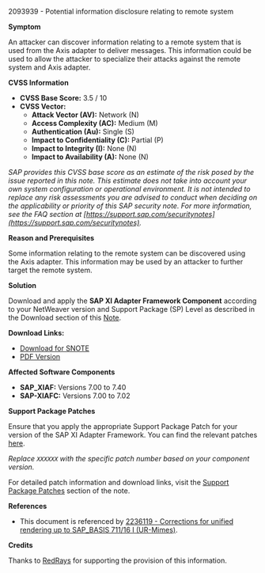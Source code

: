 2093939 - Potential information disclosure relating to remote system

**Symptom**

An attacker can discover information relating to a remote system that is used from the Axis adapter to deliver messages. This information could be used to allow the attacker to specialize their attacks against the remote system and Axis adapter.

**CVSS Information**

- **CVSS Base Score:** 3.5 / 10
- **CVSS Vector:**
  - **Attack Vector (AV):** Network (N)
  - **Access Complexity (AC):** Medium (M)
  - **Authentication (Au):** Single (S)
  - **Impact to Confidentiality (C):** Partial (P)
  - **Impact to Integrity (I):** None (N)
  - **Impact to Availability (A):** None (N)

*SAP provides this CVSS base score as an estimate of the risk posed by the issue reported in this note. This estimate does not take into account your own system configuration or operational environment. It is not intended to replace any risk assessments you are advised to conduct when deciding on the applicability or priority of this SAP security note. For more information, see the FAQ section at [https://support.sap.com/securitynotes](https://support.sap.com/securitynotes).*

**Reason and Prerequisites**

Some information relating to the remote system can be discovered using the Axis adapter. This information may be used by an attacker to further target the remote system.

**Solution**

Download and apply the **SAP XI Adapter Framework Component** according to your NetWeaver version and Support Package (SP) Level as described in the Download section of this [Note](https://notesdownloads.sap.com/note/0040000017978612017).

**Download Links:**

- [Download for SNOTE](https://notesdownloads.sap.com/note/0040000017978612017)
- [PDF Version](https://userapps.support.sap.com/sap/support/sfm/notes/print/0002093939?language=en-US&token=6205BD8AEEE029A00C4AC6C3D258A50B)

**Affected Software Components**

- **SAP_XIAF:** Versions 7.00 to 7.40
- **SAP-XIAFC:** Versions 7.00 to 7.02

**Support Package Patches**

Ensure that you apply the appropriate Support Package Patch for your version of the SAP XI Adapter Framework. You can find the relevant patches [here](https://me.sap.com/sap/support/swdc/notes?cvnr=XXXXXX).

*Replace `XXXXXX` with the specific patch number based on your component version.*

For detailed patch information and download links, visit the [Support Package Patches](https://me.sap.com/) section of the note.

**References**

- This document is referenced by [2236119 - Corrections for unified rendering up to SAP_BASIS 711/16 I (UR-Mimes)](https://me.sap.com/sap/support/swdc/notes?cvnr=67838200100200019742&support_package=SP007&patch_level=000017).

**Credits**

Thanks to [RedRays](https://redrays.io) for supporting the provision of this information.